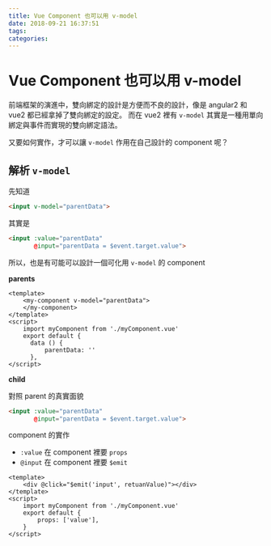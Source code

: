 ```yaml
---
title: Vue Component 也可以用 v-model
date: 2018-09-21 16:37:51
tags:
categories:
---
```


# Vue Component 也可以用 v-model

前端框架的演進中，雙向綁定的設計是方便而不良的設計，像是 angular2 和 vue2 都已經拿掉了雙向綁定的設定。
而在 vue2 裡有 `v-model` 其實是一種用單向綁定與事件而實現的雙向綁定語法。

又要如何實作，才可以讓 `v-model` 作用在自己設計的 component 呢？

## 解析 `v-model`

先知道

```html
<input v-model="parentData">
```

其實是

```html
<input :value="parentData"
       @input="parentData = $event.target.value">
```

所以，也是有可能可以設計一個可化用 `v-model` 的 component

**parents**

```html=
<template>
    <my-component v-model="parentData">
    </my-component>
</template>
<script>
    import myComponent from './myComponent.vue'
    export default {
      data () {
          parentData: ''
      },
</script>
```

**child**

對照 parent 的真實面貌

```html
<input :value="parentData"
       @input="parentData = $event.target.value">
```

component 的實作

- `:value` 在 component 裡要 `props`
- `@input` 在 component 裡要 `$emit`

```html=
<template>
    <div @click="$emit('input', retuanValue)"></div>
</template>
<script>
    import myComponent from './myComponent.vue'
    export default {
        props: ['value'],
    }
</script>
```
